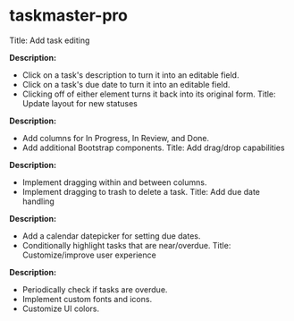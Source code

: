 # taskmaster-pro

Title: Add task editing

**Description:**

- Click on a task's description to turn it into an editable field.
- Click on a task's due date to turn it into an editable field.
- Clicking off of either element turns it back into its original form.
Title: Update layout for new statuses

**Description:**

- Add columns for In Progress, In Review, and Done.
- Add additional Bootstrap components.
Title: Add drag/drop capabilities

**Description:**

- Implement dragging within and between columns.
- Implement dragging to trash to delete a task.
Title: Add due date handling

**Description:**

- Add a calendar datepicker for setting due dates.
- Conditionally highlight tasks that are near/overdue.
Title: Customize/improve user experience

**Description:**

- Periodically check if tasks are overdue.
- Implement custom fonts and icons.
- Customize UI colors.
